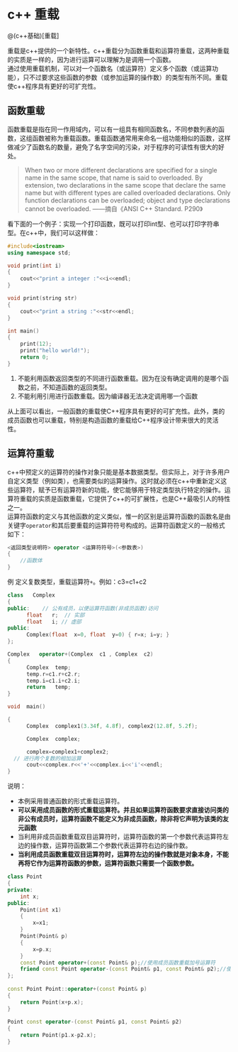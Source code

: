 # c++ 重载

@(c++基础)[重载]

重载是c++提供的一个新特性。c++重载分为函数重载和运算符重载，这两种重载的实质是一样的，因为进行运算可以理解为是调用一个函数。  
通过使用重载机制，可以对一个函数名（或运算符）定义多个函数（或运算功能），只不过要求这些函数的参数（或参加运算的操作数）的类型有所不同。重载使c++程序具有更好的可扩充性。

## 函数重载  
函数重载是指在同一作用域内，可以有一组具有相同函数名，不同参数列表的函数，这组函数被称为重载函数。重载函数通常用来命名一组功能相似的函数，这样做减少了函数名的数量，避免了名字空间的污染，对于程序的可读性有很大的好处。
> When two or more different declarations are specified for a single name in the same scope,  that name is said to overloaded.  By extension, two declarations in the same scope that declare the same name but with different types are called overloaded declarations. Only function declarations can be overloaded; object and type declarations cannot be overloaded. ——摘自《ANSI C++ Standard. P290》

看下面的一个例子：实现一个打印函数，既可以打印int型、也可以打印字符串型。在c++中，我们可以这样做：
```cpp
#include<iostream>
using namespace std;

void print(int i)
{
	cout<<"print a integer :"<<i<<endl;
}

void print(string str)
{
	cout<<"print a string :"<<str<<endl;
}

int main()
{
	print(12);
	print("hello world!");
	return 0;
}
```

1. 不能利用函数返回类型的不同进行函数重载。因为在没有确定调用的是哪个函数之前，不知道函数的返回类型。  
2. 不能利用引用进行函数重载。因为编译器无法决定调用哪一个函数

从上面可以看出，一般函数的重载使C++程序具有更好的可扩充性。此外，类的成员函数也可以重载，特别是构造函数的重载给C++程序设计带来很大的灵活性。

## 运算符重载    
c++中预定义的运算符的操作对象只能是基本数据类型。但实际上，对于许多用户自定义类型（例如类），也需要类似的运算操作。这时就必须在c++中重新定义这些运算符，赋予已有运算符新的功能，使它能够用于特定类型执行特定的操作。运算符重载的实质是函数重载，它提供了c++的可扩展性，也是C++最吸引人的特性之一。    
运算符函数的定义与其他函数的定义类似，惟一的区别是运算符函数的函数名是由关键字`operator`和其后要重载的运算符符号构成的。运算符函数定义的一般格式如下：
```cpp
<返回类型说明符> operator <运算符符号>(<参数表>)
{
	//函数体
}
```
例  定义复数类型，重载运算符`+`。例如：c3=c1+c2
```cpp
class   Complex
{
public:    // 公有成员，以便运算符函数(非成员函数)访问
      float   r;  // 实部
      float   i; // 虚部
public:
      Complex(float  x=0, float  y=0) { r=x; i=y; }
};

Complex   operator+(Complex  c1 , Complex  c2)
{
      Complex  temp;
      temp.r=c1.r+c2.r;
      temp.i=c1.i+c2.i;
      return   temp;
}

void  main()

{
      Complex  complex1(3.34f, 4.8f), complex2(12.8f, 5.2f);

      Complex  complex;

      complex=complex1+complex2;
  // 进行两个复数的相加运算
      cout<<complex.r<<'+'<<complex.i<<'i'<<endl;
}
```
说明：  
- 本例采用普通函数的形式重载运算符。  
- **可以采用成员函数的形式重载运算符。并且如果运算符函数要求直接访问类的非公有成员时，运算符函数不能定义为非成员函数，除非将它声明为该类的友元函数**
- 当利用非成员函数重载双目运算符时，运算符函数的第一个参数代表运算符左边的操作数，运算符函数第二个参数代表运算符右边的操作数。  
- **当利用成员函数重载双目运算符时，运算符左边的操作数就是对象本身，不能再将它作为运算符函数的参数，运算符函数只需要一个函数参数。**


```cpp
class Point    
{    
private:    
    int x;   
public:    
    Point(int x1)  
    {   
        x=x1;
    }    
    Point(Point& p)     
    {   
        x=p.x;
    }  
    const Point operator+(const Point& p);//使用成员函数重载加号运算符  
    friend const Point operator-(const Point& p1, const Point& p2);//使用友元函数重载减号运算符  
};    
  
const Point Point::operator+(const Point& p)  
{  
    return Point(x+p.x);  
}  
  
Point const operator-(const Point& p1, const Point& p2)  
{  
    return Point(p1.x-p2.x);  
}  
```
 


